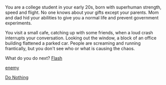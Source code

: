You are a college student in your early 20s, born with superhuman strength, speed and flight. No one knows about your gifts except your parents. Mom and dad hid your abilities to give you a normal life and prevent government experiments.

You visit a small cafe, catching up with some friends, when a loud crash interrupts your conversation. Looking out the window, a block of an office building flattened a parked car. People are screaming and running frantically, but you don't see who or what is causing the chaos.

What do you do next?
[Flash](/flash.md)

[enemy](/enemy.md)

[Do Nothing](/nothing.md)